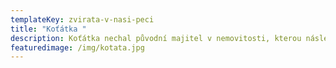 ```yaml
---
templateKey: zvirata-v-nasi-peci
title: "Koťátka "
description: Koťátka nechal původní majitel v nemovitosti, kterou následně prodal.
featuredimage: /img/kotata.jpg
---
```

